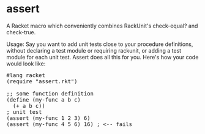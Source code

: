 # assert
A Racket macro which conveniently combines RackUnit's check-equal? and check-true.

Usage:
  Say you want to add unit tests close to your procedure definitions, without declaring a test module or requiring rackunit, or adding a test module for each unit test. Assert does all this for you. Here's how your code would look like:

<pre>
#lang racket
(require "assert.rkt")

;; some function definition
(define (my-func a b c)
  (+ a b c))
; unit test
(assert (my-func 1 2 3) 6)
(assert (my-func 4 5 6) 16) ; <-- fails
</pre>
